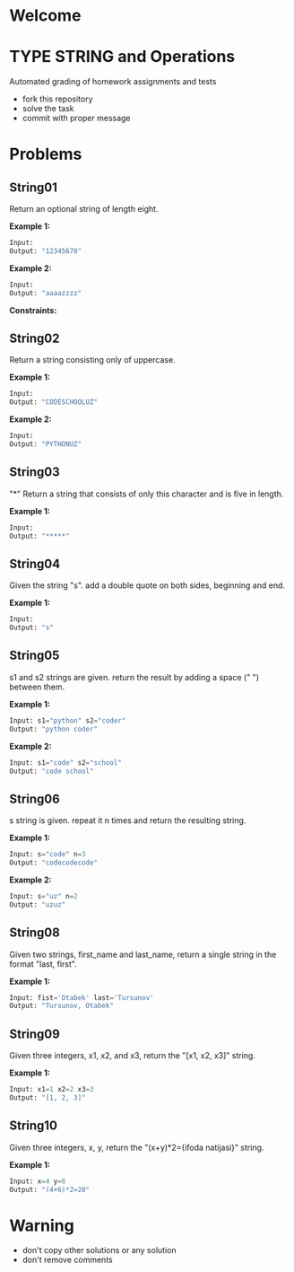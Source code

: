 # Welcome
# TYPE STRING and Operations

Automated grading of homework assignments and tests
- fork this repository
- solve the task
- commit with proper message

# Problems
## String01

  Return an optional string of length eight.

**Example 1:**

```Python
Input:
Output: "12345678"

```

**Example 2:**

```Python
Input:
Output: "aaaazzzz"

```

**Constraints:**

## String02

  Return a string consisting only of uppercase.

**Example 1:**

```Python
Input:
Output: "CODESCHOOLUZ"

```

**Example 2:**

```Python
Input:
Output: "PYTHONUZ"

```
## String03

  "*" Return a string that consists of only this character and is five in length.

**Example 1:**

```Python
Input:
Output: "*****"

```
## String04

  Given the string "s". add a double quote on both sides, beginning and end.

**Example 1:**

```Python
Input:
Output: "s"

```

## String05

  s1 and s2 strings are given. return the result by adding a space (" ") between them.

**Example 1:**

```Python
Input: s1="python" s2="coder"
Output: "python coder"

```

**Example 2:**

```Python
Input: s1="code" s2="school"
Output: "code school"

```

## String06

  s string is given. repeat it n times and return the resulting string.

**Example 1:**

```Python
Input: s="code" n=3
Output: "codecodecode"

```

**Example 2:**

```Python
Input: s="uz" n=2
Output: "uzuz"

```

## String08

  Given two strings, first_name and last_name, return a single string in the format "last, first".

**Example 1:**

```Python
Input: fist='Otabek' last='Tursunov'
Output: "Tursunov, Otabek"

```

## String09

  Given three integers, x1, x2, and x3, return the "[x1, x2, x3]" string.

**Example 1:**

```Python
Input: x1=1 x2=2 x3=3
Output: "[1, 2, 3]"

```

## String10

  Given three integers, x, y, return the "(x+y)*2={ifoda natijasi}" string.

**Example 1:**

```Python
Input: x=4 y=6
Output: "(4+6)*2=20"

```

# Warning
- don't copy other solutions or any solution
- don't remove comments